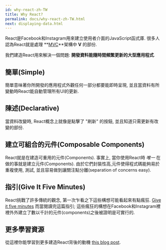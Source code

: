 ```yaml
---
id: why-react-zh-TW
title: Why React?
permalink: docs/why-react-zh-TW.html
next: displaying-data.html
---
```

React是Facebook和Instagram用來建立使用者介面的JavaScript函式庫. 很多人認為React就是處理 **[MVC](https://en.wikipedia.org/wiki/Model%E2%80%93view%E2%80%93controller)**架構中 **V** 的部份.

我們建造React用來解決一個問題: **開發資料能隨時間頻繁更新的大型應用程式**.

## 簡單(Simple)

簡單意味著你所開發的應用程式外觀任何一部分都要能即時呈現, 並且當資料有所變動時React能自動管理所有UI的更新.

## 陳述(Declarative)

當資料改變時, React概念上就像是點擊了 "刷新" 的按鈕, 並且知道只需更新有改變的部份.

## 建立可組合的元件(Composable Components)

React就是在建造可重用的元件(Components). 事實上, 當你使用React時 *唯一* 在做的事就是建立元件(Components). 由於它們封裝性高,元件使得程式碼能夠易於重複使用, 測試, 並且容易做到讓關注點分離(separation of concerns easy).

## 指引(Give It Five Minutes)

React挑戰了許多傳統的觀念, 第一次乍看之下這些構想可能看起來有點瘋狂. [Give it five minutes](https://signalvnoise.com/posts/3124-give-it-five-minutes) 而當閱讀完這篇指引; 這些瘋狂的構想在Facebook和Instagram裡裡外外建立了數以千計的元件(components)之後被證明是可實行的.

## 更多學習資源

從這裡你能學習到更多建造React背後的動機 [this blog post](/react/blog/2013/06/05/why-react.html).
